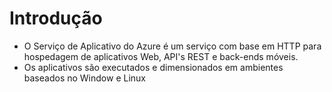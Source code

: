 # Introdução
- O Serviço de Aplicativo do Azure é um serviço com base em HTTP para hospedagem de aplicativos Web, API's REST e back-ends móveis.
- Os aplicativos são executados e dimensionados em ambientes baseados no Window e Linux
